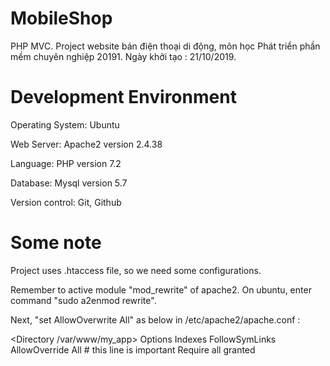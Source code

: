 # MobileShop
PHP MVC. Project website bán điện thoại di động, môn học Phát triển phần mềm chuyên nghiệp 20191. Ngày khởi tạo : 21/10/2019.
# Development Environment
Operating System: Ubuntu 

Web Server: Apache2 version 2.4.38

Language: PHP version 7.2

Database: Mysql version 5.7

Version control: Git, Github

# Some note
Project uses .htaccess file, so we need some configurations.

Remember to active module "mod_rewrite" of apache2. On ubuntu, enter command "sudo a2enmod rewrite".

Next, "set AllowOverwrite All" as below in /etc/apache2/apache.conf :

<Directory /var/www/my_app>
    Options Indexes FollowSymLinks
    AllowOverride All # this line is important
    Require all granted
</Directory>